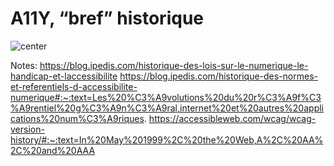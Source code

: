 <!-- .slide: class="with-code-bg-dark" -->

# A11Y, “bref” historique 

![center](./assets/images/timeline.png)

Notes:
https://blog.ipedis.com/historique-des-lois-sur-le-numerique-le-handicap-et-laccessibilite
https://blog.ipedis.com/historique-des-normes-et-referentiels-d-accessibilite-numerique#:~:text=Les%20%C3%A9volutions%20du%20r%C3%A9f%C3%A9rentiel%20g%C3%A9n%C3%A9ral,internet%20et%20autres%20applications%20num%C3%A9riques.
https://accessibleweb.com/wcag/wcag-version-history/#:~:text=In%20May%201999%2C%20the%20Web,A%2C%20AA%2C%20and%20AAA
